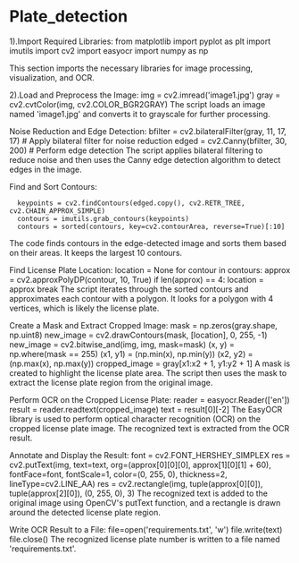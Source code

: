 # Plate_detection

1).Import Required Libraries:
        from matplotlib import pyplot as plt
        import imutils
        import cv2
        import easyocr
        import numpy as np

This section imports the necessary libraries for image processing, visualization, and OCR.

2).Load and Preprocess the Image:
        img = cv2.imread('image1.jpg')
        gray = cv2.cvtColor(img, cv2.COLOR_BGR2GRAY)
The script loads an image named 'image1.jpg' and converts it to grayscale for further processing.

Noise Reduction and Edge Detection:
        bfilter = cv2.bilateralFilter(gray, 11, 17, 17)  # Apply bilateral filter for noise reduction
        edged = cv2.Canny(bfilter, 30, 200)  # Perform edge detection
The script applies bilateral filtering to reduce noise and then uses the Canny edge detection algorithm to detect edges in the image.

Find and Sort Contours:

      keypoints = cv2.findContours(edged.copy(), cv2.RETR_TREE, cv2.CHAIN_APPROX_SIMPLE)
      contours = imutils.grab_contours(keypoints)
      contours = sorted(contours, key=cv2.contourArea, reverse=True)[:10]
The code finds contours in the edge-detected image and sorts them based on their areas. It keeps the largest 10 contours.

Find License Plate Location:
location = None
for contour in contours:
    approx = cv2.approxPolyDP(contour, 10, True)
    if len(approx) == 4:
        location = approx
        break
The script iterates through the sorted contours and approximates each contour with a polygon. It looks for a polygon with 4 vertices, which is likely the license plate.


Create a Mask and Extract Cropped Image:
mask = np.zeros(gray.shape, np.uint8)
new_image = cv2.drawContours(mask, [location], 0, 255, -1)
new_image = cv2.bitwise_and(img, img, mask=mask)
(x, y) = np.where(mask == 255)
(x1, y1) = (np.min(x), np.min(y))
(x2, y2) = (np.max(x), np.max(y))
cropped_image = gray[x1:x2 + 1, y1:y2 + 1]
A mask is created to highlight the license plate area. The script then uses the mask to extract the license plate region from the original image.


Perform OCR on the Cropped License Plate:
reader = easyocr.Reader(['en'])
result = reader.readtext(cropped_image)
text = result[0][-2]
The EasyOCR library is used to perform optical character recognition (OCR) on the cropped license plate image. The recognized text is extracted from the OCR result.


Annotate and Display the Result:
font = cv2.FONT_HERSHEY_SIMPLEX
res = cv2.putText(img, text=text, org=(approx[0][0][0], approx[1][0][1] + 60), fontFace=font, fontScale=1, color=(0, 255, 0), thickness=2, lineType=cv2.LINE_AA)
res = cv2.rectangle(img, tuple(approx[0][0]), tuple(approx[2][0]), (0, 255, 0), 3)
The recognized text is added to the original image using OpenCV's putText function, and a rectangle is drawn around the detected license plate region.


Write OCR Result to a File:
file=open('requirements.txt', 'w')
file.write(text)
file.close()
The recognized license plate number is written to a file named 'requirements.txt'.
